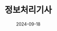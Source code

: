 ---
title: 정보처리기사
summary: 2024년 9월
date: 2024-09-18
type: docs
math: false

url_pdf: certifications/Engineer_Information_Processing.pdf
---
